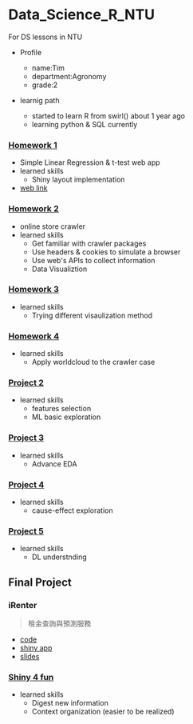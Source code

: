 # Data_Science_R_NTU
For DS lessons in NTU
* Profile
    * name:Tim
    * department:Agronomy
    * grade:2

* learnig path
    * started to learn R from swirl() about 1 year ago
    * learning python & SQL currently

### [Homework 1](https://github.com/TimAgro/Data_Science_R_NTU/tree/master/Shiny/linear_regresion)
* Simple Linear Regression & t-test web app
* learned skills
    * Shiny layout implementation
* [web link](https://timchen.shinyapps.io/linear_regresion/)    

### [Homework 2](https://github.com/TimAgro/Data_Science_R_NTU/tree/master/shopee_crawler)
* online store crawler
* learned skills
    * Get familiar with crawler packages
    * Use headers & cookies to simulate a browser
    * Use web's APIs to collect information
    * Data Visualiztion

### [Homework 3](https://github.com/TimAgro/Data_Science_R_NTU/tree/master/Visaulization%20examples)
* learned skills
    * Trying different visaulization method

### [Homework 4](https://github.com/TimAgro/Data_Science_R_NTU/tree/master/shopee_crawler)
* learned skills
    * Apply worldcloud to the crawler case

### [Project 2](https://github.com/TimAgro/Data_Science_R_NTU/tree/master/project2)
* learned skills
    * features selection
    * ML basic exploration

### [Project 3](https://github.com/TimAgro/Data_Science_R_NTU/tree/master/project3)
* learned skills
    * Advance EDA

### [Project 4](https://github.com/TimAgro/Data_Science_R_NTU/tree/master/project4)
* learned skills
    * cause-effect exploration
### [Project 5](https://howardchao.github.io/CSX_RProject_Spring_2018/Project_5/Neural_netwok_number_dectector.html)
* learned skills
    * DL understnding
## Final Project
### iRenter
> 租金查詢與預測服務

* [code](https://github.com/TimAgro/Data_Science_R_NTU/tree/master/final)
* [shiny app](https://github.com/TimAgro/Data_Science_R_NTU/tree/master/shiny_app)
* [slides](https://docs.google.com/presentation/d/1nTlpXo0qPRBFUgiU1lf091g9LrFky60iWtdugIe8ngk/edit#slide=id.g3c74a6f8a0_2_5)

### [Shiny 4 fun](https://github.com/TimAgro/Data_Science_R_NTU/tree/master/Shiny)
* learned skills
    * Digest new information
    * Context organization (easier to be realized)
